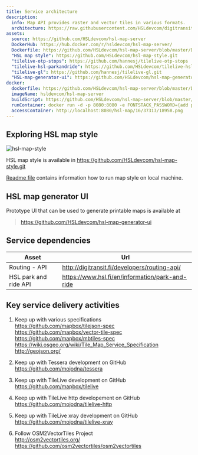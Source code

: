 ```yaml
---
title: Service architecture
description:
  info: Map API provides raster and vector tiles in various formats.
  architecture: https://raw.githubusercontent.com/HSLdevcom/digitransit-site/master/pages/en/developers/service-catalogue/apis/map-api/architecture.xml
assets:
  source: https://github.com/HSLdevcom/hsl-map-server
  DockerHub: https://hub.docker.com/r/hsldevcom/hsl-map-server/
  Dockerfile: https://github.com/HSLdevcom/hsl-map-server/blob/master/Dockerfile
  "HSL map style": https://github.com/HSLdevcom/hsl-map-style.git
  "tilelive-otp-stops": https://github.com/hannesj/tilelive-otp-stops
  "tilelive-hsl-parkandride": https://github.com/HSLdevcom/tilelive-hsl-parkandride
  "tilelive-gl": https://github.com/hannesj/tilelive-gl.git
  "HSL-map-generator-ui": https://github.com/HSLdevcom/hsl-map-generator-ui
docker:
  dockerfile: https://github.com/HSLdevcom/hsl-map-server/blob/master/Dockerfile
  imageName: hsldevcom/hsl-map-server
  buildScript: https://github.com/HSLdevcom/hsl-map-server/blob/master/build-docker-image.sh
  runContainer: docker run -d -p 8080:8080 -e FONTSTACK_PASSWORD={add password here} --name hsl-map-server hsldevcom/hsl-map-server
  accessContainer: http://localhost:8080/hsl-map/16/37313/18958.png
---
```



## Exploring HSL map style
![hsl-map-style](http://api.digitransit.fi/hsl-map/16/37311/18963@2x.png)

HSL map style is available in https://github.com/HSLdevcom/hsl-map-style.git

[Readme file](https://github.com/HSLdevcom/hsl-map-style/blob/master/README.md) contains information how to run map style on local machine.

## HSL map generator UI
Prototype UI that can be used to generate printable maps is available at
> https://github.com/HSLdevcom/hsl-map-generator-ui

## Service dependencies
| Asset                  |  Url                                                        |
|------------------------|-------------------------------------------------------------|
| Routing - API          | http://digitransit.fi/developers/routing-api/
| HSL park and ride API  | https://www.hsl.fi/en/information/park-and-ride

## Key service delivery activities
1. Keep up with various specifications<br/>
   https://github.com/mapbox/tilejson-spec<br/>
   https://github.com/mapbox/vector-tile-spec<br/>
   https://github.com/mapbox/mbtiles-spec<br/>
   https://wiki.osgeo.org/wiki/Tile_Map_Service_Specification<br/>
   http://geojson.org/

2. Keep up with Tessera development on GitHub<br/>
   https://github.com/mojodna/tessera

3. Keep up with TileLive development on GitHub<br/>
   https://github.com/mapbox/tilelive

4. Keep up with TileLive http developement on GitHub<br/>
   https://github.com/mojodna/tilelive-http

5. Keep up with TileLive xray development on GitHub<br/>
   https://github.com/mojodna/tilelive-xray

6. Follow OSM2VectorTiles Project<br/>
   http://osm2vectortiles.org/<br/>
   https://github.com/osm2vectortiles/osm2vectortiles
